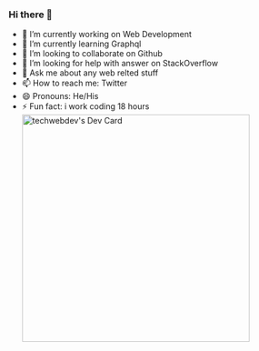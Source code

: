 ### Hi there 👋
- 🔭 I’m currently working on Web Development
- 🌱 I’m currently learning Graphql
- 👯 I’m looking to collaborate on Github
- 🤔 I’m looking for help with answer on StackOverflow 
- 💬 Ask me about any web relted stuff
- 📫 How to reach me: Twitter
- 😄 Pronouns: He/His
- ⚡ Fun fact: i work coding 18 hours  
<a href="https://app.daily.dev/techwebdev"><img src="https://api.daily.dev/devcards/6004d23edf0949849b8484231efae8c6.png?r=mmg" width="400" alt="techwebdev's Dev Card"/></a>
